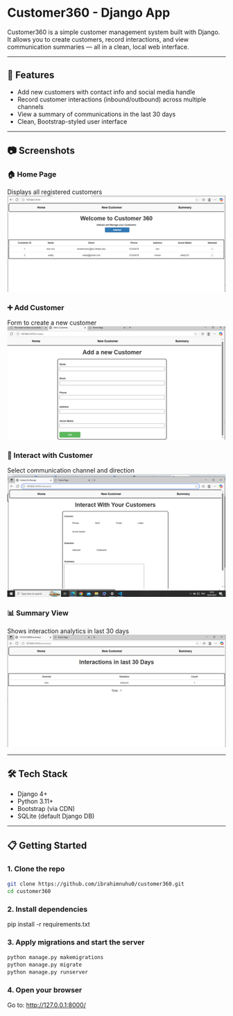 # Customer360 - Django App

Customer360 is a simple customer management system built with Django.  
It allows you to create customers, record interactions, and view communication summaries — all in a clean, local web interface.

---

## 🚀 Features

- Add new customers with contact info and social media handle
- Record customer interactions (inbound/outbound) across multiple channels
- View a summary of communications in the last 30 days
- Clean, Bootstrap-styled user interface

---

## 📷 Screenshots

### 🏠 Home Page

Displays all registered customers  
![Home Page](screenshots/Homepage.png)

### ➕ Add Customer

Form to create a new customer  
![Add Customer](screenshots/add_customer.png)

### 💬 Interact with Customer

Select communication channel and direction  
![Interact](screenshots/interaction.png)

### 📊 Summary View

Shows interaction analytics in last 30 days  
![Summary](screenshots/summary.png)

---

## 🛠️ Tech Stack

- Django 4+
- Python 3.11+
- Bootstrap (via CDN)
- SQLite (default Django DB)

---

## 📋 Getting Started

### 1. Clone the repo

```bash
git clone https://github.com/ibrahimnuhu0/customer360.git
cd customer360
```

### 2. Install dependencies

pip install -r requirements.txt

### 3. Apply migrations and start the server

```bash
python manage.py makemigrations
python manage.py migrate
python manage.py runserver
```

### 4. Open your browser

Go to:
http://127.0.0.1:8000/
